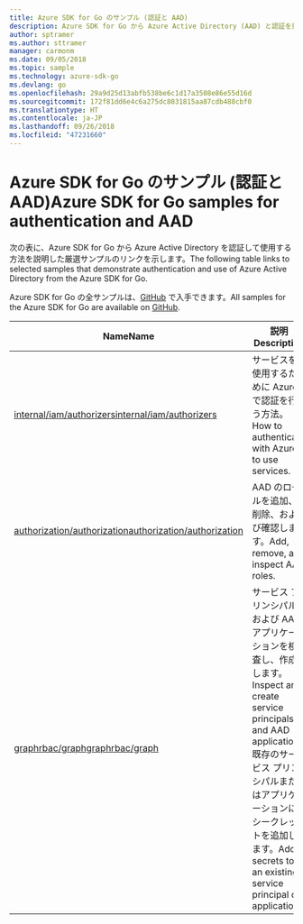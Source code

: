 ```yaml
---
title: Azure SDK for Go のサンプル (認証と AAD)
description: Azure SDK for Go から Azure Active Directory (AAD) と認証を操作するための厳選されたサンプルです。
author: sptramer
ms.author: sttramer
manager: carmonm
ms.date: 09/05/2018
ms.topic: sample
ms.technology: azure-sdk-go
ms.devlang: go
ms.openlocfilehash: 29a9d25d13abfb538be6c1d17a3508e86e55d16d
ms.sourcegitcommit: 172f81dd6e4c6a275dc8031815aa87cdb488cbf0
ms.translationtype: HT
ms.contentlocale: ja-JP
ms.lasthandoff: 09/26/2018
ms.locfileid: "47231660"
---
```

# <a name="azure-sdk-for-go-samples-for-authentication-and-aad"></a><span data-ttu-id="56499-103">Azure SDK for Go のサンプル (認証と AAD)</span><span class="sxs-lookup"><span data-stu-id="56499-103">Azure SDK for Go samples for authentication and AAD</span></span>

<span data-ttu-id="56499-104">次の表に、Azure SDK for Go から Azure Active Directory を認証して使用する方法を説明した厳選サンプルのリンクを示します。</span><span class="sxs-lookup"><span data-stu-id="56499-104">The following table links to selected samples that demonstrate authentication and use of Azure Active Directory from the Azure SDK for Go.</span></span>

<span data-ttu-id="56499-105">Azure SDK for Go の全サンプルは、[GitHub](https://github.com/Azure-Samples/azure-sdk-for-go-samples) で入手できます。</span><span class="sxs-lookup"><span data-stu-id="56499-105">All samples for the Azure SDK for Go are available on [GitHub](https://github.com/Azure-Samples/azure-sdk-for-go-samples).</span></span>

| <span data-ttu-id="56499-106">Name</span><span class="sxs-lookup"><span data-stu-id="56499-106">Name</span></span> | <span data-ttu-id="56499-107">説明</span><span class="sxs-lookup"><span data-stu-id="56499-107">Description</span></span> |
|------|-------------|
| [<span data-ttu-id="56499-108">internal/iam/authorizers</span><span class="sxs-lookup"><span data-stu-id="56499-108">internal/iam/authorizers</span></span>](https://github.com/Azure-Samples/azure-sdk-for-go-samples/blob/master/internal/iam/authorizers.go) | <span data-ttu-id="56499-109">サービスを使用するために Azure で認証を行う方法。</span><span class="sxs-lookup"><span data-stu-id="56499-109">How to authenticate with Azure to use services.</span></span> |
| [<span data-ttu-id="56499-110">authorization/authorization</span><span class="sxs-lookup"><span data-stu-id="56499-110">authorization/authorization</span></span>](https://github.com/Azure-Samples/azure-sdk-for-go-samples/blob/master/authorization/authorization.go) | <span data-ttu-id="56499-111">AAD のロールを追加、削除、および確認します。</span><span class="sxs-lookup"><span data-stu-id="56499-111">Add, remove, and inspect AAD roles.</span></span> |
| [<span data-ttu-id="56499-112">graphrbac/graph</span><span class="sxs-lookup"><span data-stu-id="56499-112">graphrbac/graph</span></span>](https://github.com/Azure-Samples/azure-sdk-for-go-samples/blob/master/graphrbac/graph.go) | <span data-ttu-id="56499-113">サービス プリンシパルおよび AAD アプリケーションを検査し、作成します。</span><span class="sxs-lookup"><span data-stu-id="56499-113">Inspect and create service principals and AAD applications.</span></span> <span data-ttu-id="56499-114">既存のサービス プリンシパルまたはアプリケーションにシークレットを追加します。</span><span class="sxs-lookup"><span data-stu-id="56499-114">Add secrets to an existing service principal or application.</span></span> |
